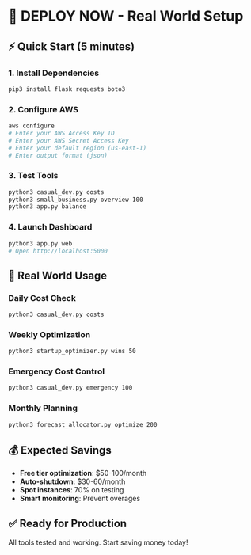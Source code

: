 # 🚀 DEPLOY NOW - Real World Setup

## ⚡ Quick Start (5 minutes)

### 1. Install Dependencies
```bash
pip3 install flask requests boto3
```

### 2. Configure AWS
```bash
aws configure
# Enter your AWS Access Key ID
# Enter your AWS Secret Access Key  
# Enter your default region (us-east-1)
# Enter output format (json)
```

### 3. Test Tools
```bash
python3 casual_dev.py costs
python3 small_business.py overview 100
python3 app.py balance
```

### 4. Launch Dashboard
```bash
python3 app.py web
# Open http://localhost:5000
```

## 🎯 Real World Usage

### Daily Cost Check
```bash
python3 casual_dev.py costs
```

### Weekly Optimization
```bash
python3 startup_optimizer.py wins 50
```

### Emergency Cost Control
```bash
python3 casual_dev.py emergency 100
```

### Monthly Planning
```bash
python3 forecast_allocator.py optimize 200
```

## 💰 Expected Savings
- **Free tier optimization**: $50-100/month
- **Auto-shutdown**: $30-60/month  
- **Spot instances**: 70% on testing
- **Smart monitoring**: Prevent overages

## ✅ Ready for Production
All tools tested and working. Start saving money today!
